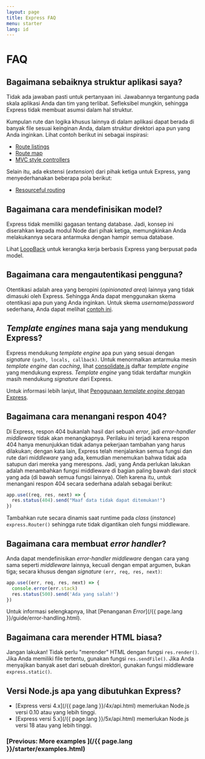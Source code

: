 ```yaml
---
layout: page
title: Express FAQ
menu: starter
lang: id
---
```


# FAQ

## Bagaimana sebaiknya struktur aplikasi saya?

Tidak ada jawaban pasti untuk pertanyaan ini. Jawabannya tergantung
pada skala aplikasi Anda dan tim yang terlibat. Sefleksibel mungkin, sehingga Express tidak membuat asumsi dalam hal struktur.

Kumpulan rute dan logika khusus lainnya di dalam aplikasi dapat berada di
banyak file sesuai keinginan Anda, dalam struktur direktori apa pun yang Anda
inginkan. Lihat contoh berikut ini sebagai inspirasi:

* [Route listings](https://github.com/expressjs/express/blob/4.13.1/examples/route-separation/index.js#L32-L47)
* [Route map](https://github.com/expressjs/express/blob/4.13.1/examples/route-map/index.js#L52-L66)
* [MVC style controllers](https://github.com/expressjs/express/tree/master/examples/mvc)

Selain itu, ada ekstensi (_extension_) dari pihak ketiga untuk Express, yang menyederhanakan beberapa pola berikut:

* [Resourceful routing](https://github.com/expressjs/express-resource)

## Bagaimana cara mendefinisikan model?

Express tidak memiliki gagasan tentang database. Jadi, konsep ini
diserahkan kepada modul Node dari pihak ketiga, memungkinkan Anda
melakukannya secara antarmuka dengan hampir semua database.

Lihat [LoopBack](http://loopback.io) untuk kerangka kerja berbasis
Express yang berpusat pada model.

## Bagaimana cara mengautentikasi pengguna?

Otentikasi adalah area yang beropini (_opinionated area_) lainnya yang
tidak dimasuki oleh Express. Sehingga Anda dapat menggunakan skema otentikasi apa pun yang Anda inginkan. Untuk skema _username/password_
sederhana, Anda dapat melihat [contoh ini](https://github.com/expressjs/express/tree/master/examples/auth).

## _Template engines_ mana saja yang mendukung Express?

Express mendukung _template engine_ apa pun yang sesuai dengan _signature_ `(path, locals, callback)`.
Untuk menormalkan antarmuka mesin _template engine_ dan _caching_, lihat
[consolidate.js](https://github.com/visionmedia/consolidate.js)
daftar _template engine_ yang mendukung express. _Template engine_ yang tidak terdaftar mungkin masih mendukung _signature_ dari Express.

Untuk informasi lebih lanjut, lihat [Penggunaan _template engine_ dengan Express](/{{page.lang}}/guide/using-template-engines.html).

## Bagaimana cara menangani respon 404?

Di Express, respon 404 bukanlah hasil dari sebuah _error_, jadi
_error-handler middleware_ tidak akan menangkapnya. Perilaku ini terjadi
karena respon 404 hanya menunjukkan tidak adanya pekerjaan tambahan yang harus dilakukan;
dengan kata lain, Express telah menjalankan semua fungsi dan rute dari _middleware_ yang ada,
kemudian menemukan bahwa tidak ada satupun dari mereka yang merespons. Jadi, yang Anda perlukan lakukan adalah menambahkan fungsi middleware di bagian paling bawah dari _stack_ yang ada (di bawah semua fungsi lainnya).
Oleh karena itu, untuk menangani respon 404 secara sederhana adalah sebagai berikut:

```js
app.use((req, res, next) => {
  res.status(404).send("Maaf data tidak dapat ditemukan!")
})
```

Tambahkan rute secara dinamis saat runtime pada _class_ (_instance_) `express.Router()` sehingga rute tidak digantikan oleh fungsi middleware.

## Bagaimana cara membuat _error handler_?

Anda dapat mendefinisikan _error-handler middleware_ dengan cara yang sama seperti _middleware_ lainnya, kecuali dengan empat argumen, bukan tiga; secara khusus dengan _signature_ `(err, req, res, next)`:

```js
app.use((err, req, res, next) => {
  console.error(err.stack)
  res.status(500).send('Ada yang salah!')
})
```

Untuk informasi selengkapnya, lihat [Penanganan _Error_](/{{ page.lang }}/guide/error-handling.html).

## Bagaimana cara merender HTML biasa?

Jangan lakukan! Tidak perlu "merender" HTML dengan fungsi `res.render()`.
Jika Anda memiliki file tertentu, gunakan fungsi `res.sendFile()`.
Jika Anda menyajikan banyak aset dari sebuah direktori, gunakan fungsi middleware `express.static()`.

## Versi Node.js apa yang dibutuhkan Express?

* [Express versi 4.x](/{{ page.lang }}/4x/api.html) memerlukan Node.js versi 0.10 atau yang lebih tinggi.
* [Express versi 5.x](/{{ page.lang }}/5x/api.html) memerlukan Node.js versi 18 atau yang lebih tinggi.

###  [Previous: More examples ](/{{ page.lang }}/starter/examples.html)
